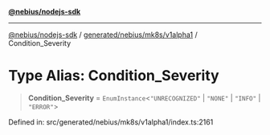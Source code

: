 [**@nebius/nodejs-sdk**](../../../../../README.md)

***

[@nebius/nodejs-sdk](../../../../../README.md) / [generated/nebius/mk8s/v1alpha1](../README.md) / Condition\_Severity

# Type Alias: Condition\_Severity

> **Condition\_Severity** = `EnumInstance`\<`"UNRECOGNIZED"` \| `"NONE"` \| `"INFO"` \| `"ERROR"`\>

Defined in: src/generated/nebius/mk8s/v1alpha1/index.ts:2161
